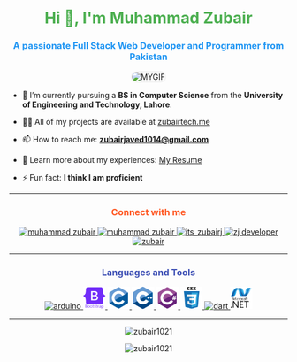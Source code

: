 <h1 align="center" style="color:#4CAF50;">Hi 👋, I'm Muhammad Zubair</h1>
<h3 align="center" style="color:#2196F3;">A passionate Full Stack Web Developer and Programmer from Pakistan</h3>

<!-- Rounded Border GIF -->
<div align="center">
  <img src="https://i.ibb.co/Mkjg2y8/122.gif" alt="MYGIF" width="600px" height="400px" style="border-radius: 20px; border: 2px solid #f2f2f2;" />
</div>

- 🌱 I’m currently pursuing a **BS in Computer Science** from the <b>University of Engineering and Technology, Lahore</b>.

- 👨‍💻 All of my projects are available at [zubairtech.me](https://zubairtech.me)

- 📫 How to reach me: **zubairjaved1014@gmail.com**

- 📄 Learn more about my experiences: [My Resume](https://drive.google.com/file/d/1-p3S8OTULEnXvgtSALV-CpszBh5o0gpI/view?usp=sharing)

- ⚡ Fun fact: **I think I am proficient**

---

<h3 align="center" style="color:#ff5722;">Connect with me</h3>
<p align="center">
  <a href="https://linkedin.com/in/muhammad-zubair" target="_blank">
    <img src="https://raw.githubusercontent.com/rahuldkjain/github-profile-readme-generator/master/src/images/icons/Social/linked-in-alt.svg" alt="muhammad zubair" height="30" width="40" />
  </a>
  <a href="https://fb.com/muhammad-zubair" target="_blank">
    <img src="https://raw.githubusercontent.com/rahuldkjain/github-profile-readme-generator/master/src/images/icons/Social/facebook.svg" alt="muhammad zubair" height="30" width="40" />
  </a>
  <a href="https://instagram.com/its_zubairj" target="_blank">
    <img src="https://raw.githubusercontent.com/rahuldkjain/github-profile-readme-generator/master/src/images/icons/Social/instagram.svg" alt="its_zubairj" height="30" width="40" />
  </a>
  <a href="https://www.youtube.com/c/zjdeveloper" target="_blank">
    <img src="https://raw.githubusercontent.com/rahuldkjain/github-profile-readme-generator/master/src/images/icons/Social/youtube.svg" alt="zj developer" height="30" width="40" />
  </a>
  <a href="https://www.hackerrank.com/zubair" target="_blank">
    <img src="https://raw.githubusercontent.com/rahuldkjain/github-profile-readme-generator/master/src/images/icons/Social/hackerrank.svg" alt="zubair" height="30" width="40" />
  </a>
</p>

---

<h3 align="center" style="color:#3f51b5;">Languages and Tools</h3>
<p align="center">
  <a href="https://www.arduino.cc/" target="_blank" rel="noreferrer">
    <img src="https://cdn.worldvectorlogo.com/logos/arduino-1.svg" alt="arduino" width="40" height="40" />
  </a> 
  <a href="https://getbootstrap.com" target="_blank" rel="noreferrer">
    <img src="https://raw.githubusercontent.com/devicons/devicon/master/icons/bootstrap/bootstrap-plain-wordmark.svg" alt="bootstrap" width="40" height="40" />
  </a> 
  <a href="https://www.cprogramming.com/" target="_blank" rel="noreferrer">
    <img src="https://raw.githubusercontent.com/devicons/devicon/master/icons/c/c-original.svg" alt="c" width="40" height="40" />
  </a> 
  <a href="https://www.w3schools.com/cpp/" target="_blank" rel="noreferrer">
    <img src="https://raw.githubusercontent.com/devicons/devicon/master/icons/cplusplus/cplusplus-original.svg" alt="cplusplus" width="40" height="40" />
  </a> 
  <a href="https://www.w3schools.com/cs/" target="_blank" rel="noreferrer">
    <img src="https://raw.githubusercontent.com/devicons/devicon/master/icons/csharp/csharp-original.svg" alt="csharp" width="40" height="40" />
  </a> 
  <a href="https://www.w3schools.com/css/" target="_blank" rel="noreferrer">
    <img src="https://raw.githubusercontent.com/devicons/devicon/master/icons/css3/css3-original-wordmark.svg" alt="css3" width="40" height="40" />
  </a>
  <a href="https://dart.dev" target="_blank" rel="noreferrer">
    <img src="https://www.vectorlogo.zone/logos/dartlang/dartlang-icon.svg" alt="dart" width="40" height="40" />
  </a> 
  <a href="https://dotnet.microsoft.com/" target="_blank" rel="noreferrer">
    <img src="https://raw.githubusercontent.com/devicons/devicon/master/icons/dot-net/dot-net-original-wordmark.svg" alt="dotnet" width="40" height="40" />
  </a>
  <!-- Add more icons as needed -->
</p>

---

<p align="center">
  <img src="https://github-readme-stats.vercel.app/api/top-langs?username=zubair1021&show_icons=true&locale=en&layout=compact" alt="zubair1021" height="160px" />
</p>

<p align="center">
  <img src="https://github-readme-stats.vercel.app/api?username=zubair1021&show_icons=true&locale=en" alt="zubair1021" height="160px" />
</p>
